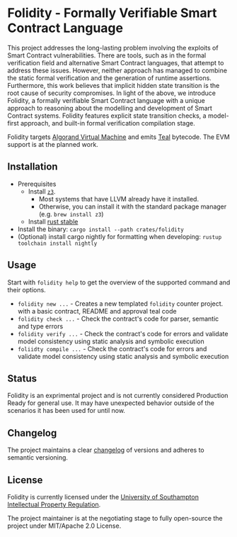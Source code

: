 # Folidity - Formally Verifiable Smart Contract Language

This project addresses the long-lasting problem involving the exploits of Smart Contract vulnerabilities. There are tools, such as in the formal verification field and alternative Smart Contract languages, that attempt to address these issues. However, neither approach has managed to combine the static formal verification and the generation of runtime assertions. Furthermore, this work believes that implicit hidden state transition is the root cause of security compromises. In light of the above, we introduce Folidity, a formally verifiable Smart Contract language with a unique approach to reasoning about the modelling and development of Smart Contract systems. Folidity features explicit state transition checks, a model-first approach, and built-in formal verification compilation stage.

Folidity targets [Algorand Virtual Machine](https://developer.algorand.org/docs/get-details/dapps/avm) and emits [Teal](https://developer.algorand.org/docs/get-details/dapps/avm/teal/) bytecode. The EVM support is at the planned work.  

## Installation

- Prerequisites
  - Install [`z3`](https://github.com/Z3Prover/z3).
    - Most systems that have LLVM already have it installed.
    - Otherwise, you can install it with the standard package manager (e.g. `brew install z3`)
  - Install [rust stable](https://www.rust-lang.org/learn/get-started)
- Install the binary: `cargo install --path crates/folidity`
- (Optional) install cargo nightly for formatting when developing: `rustup toolchain install nightly`

## Usage
Start with `folidity help` to get the overview of the supported command and their options.

- `folidity new ...` - Creates a new templated `folidity` counter project. with a basic contract, README and approval teal code
- `folidity check ...` - Check the contract's code for parser, semantic and type errors
- `folidity verify ...`  - Check the contract's code for errors and validate model consistency using static analysis and symbolic execution
- `foliidty compile ...` - Check the contract's code for errors and validate model consistency using static analysis and symbolic execution

## Status

Folidity is an exprimental project and is not currently considered Production Ready for general use. It may have unexpected behavior outside of the scenarios it has been used for until now.

## Changelog

The project maintains a clear [changelog](CHANGELOG.md) of versions and adheres to semantic versioning.

## License

Folidity is currently licensed under the [University of Southampton Intellectual Property Regulation](https://www.southampton.ac.uk/about/governance/regulations-policies/general-regulations/intellectual-property).

The project maintainer is at the negotiating stage to fully open-source the project under MIT/Apache 2.0 License.